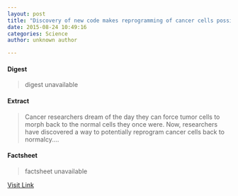 ```yaml
---
layout: post
title: "Discovery of new code makes reprogramming of cancer cells possible"
date: 2015-08-24 10:49:16
categories: Science
author: unknown author

---
```



#### Digest
>digest unavailable

#### Extract
>Cancer researchers dream of the day they can force tumor cells to morph back to the normal cells they once were. Now, researchers have discovered a way to potentially reprogram cancer cells back to normalcy....

#### Factsheet
>factsheet unavailable

[Visit Link](http://www.sciencedaily.com/releases/2015/08/150824064916.htm)


